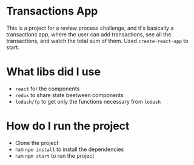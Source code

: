 # Transactions App

This is a project for a review process challenge, and it's basically a transactions app, where the user can add transactions, see all the transactions, and watch the total sum of them. Used `create-react-app` to start.

# What libs did I use
- `react` for the components
- `redux` to share state beetween components
- `lodash/fp` to get only the functions necessary from `lodash`

# How do I run the project
- Clone the project
- run `npm install` to install the dependencies
- run `npm start` to run the project